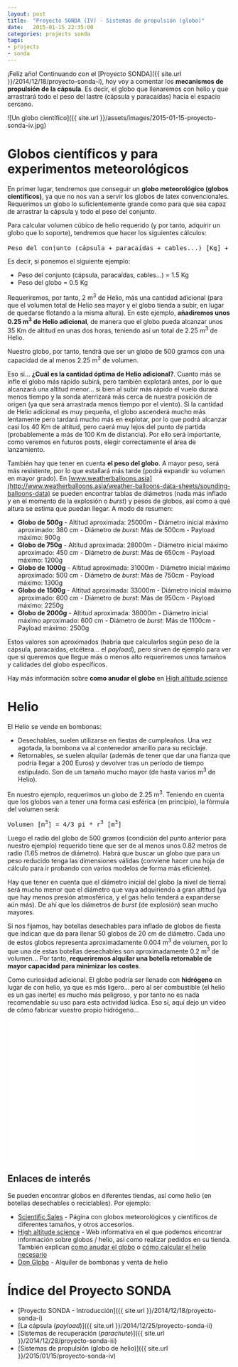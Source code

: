 ```yaml
---
layout: post
title:  "Proyecto SONDA (IV) - Sistemas de propulsión (globo)"
date:   2015-01-15 22:35:00
categories: projects sonda
tags:
- projects
- sonda
---
```


¡Feliz año! Continuando con el [Proyecto SONDA]({{ site.url }}/2014/12/18/proyecto-sonda-i), hoy voy a comentar los **mecanismos de propulsión de la cápsula**. Es decir, el globo que llenaremos con helio y que arrastrará todo el peso del lastre (cápsula y paracaídas) hacia el espacio cercano.

![Un globo científico]({{ site.url }}/assets/images/2015-01-15-proyecto-sonda-iv.jpg)


Globos científicos y para experimentos meteorológicos
=====================================================

En primer lugar, tendremos que conseguir un **globo meteorológico (globos científicos)**, ya que no nos van a servir los globos de latex convencionales. Requerimos un globo lo suficientemente grande como para que sea capaz de arrastrar la cápsula y todo el peso del conjunto.

Para calcular volumen cúbico de helio requerido (y por tanto, adquirir un globo que lo soporte), tendremos que hacer los siguientes cálculos:

<pre>
Peso del conjunto (cápsula + paracaídas + cables...) [Kg] + Peso del globo [Kg] = Volumen cúbico de helio requerido [m<sup>3</sup>] + Volumen de Helio adicional [m<sup>3</sup>]
</pre>

Es decir, si ponemos el siguiente ejemplo:

* Peso del conjunto (cápsula, paracaídas, cables...) = 1.5 Kg
* Peso del globo = 0.5 Kg

Requeriremos, por tanto, 2 m<sup>3</sup> de Helio, más una cantidad adicional (para que el volumen total de Helio sea mayor y el globo tienda a subir, en lugar de quedarse flotando a la misma altura). En este ejemplo, **añadiremos unos 0.25 m<sup>3</sup> de Helio adicional**, de manera que el globo pueda alcanzar unos 35 Km de altitud en unas dos horas, teniendo así un total de 2.25 m<sup>3</sup> de Helio.

Nuestro globo, por tanto, tendrá que ser un globo de 500 gramos con una capacidad de al menos 2.25 m<sup>3</sup> de volumen.

Eso sí... **¿Cuál es la cantidad óptima de Helio adicional?**. Cuanto más se infle el globo más rápido subirá, pero también explotará antes, por lo que alcanzará una altitud menor... si bien al subir más rápido el vuelo durará menos tiempo y la sonda aterrizará más cerca de nuestra posición de origen (ya que será arrastrada menos tiempo por el viento). Si la cantidad de Helio adicional es muy pequeña, el globo ascenderá mucho más lentamente pero tardará mucho más en explotar, por lo que podrá alcanzar casi los 40 Km de altitud, pero caerá muy lejos del punto de partida (probablemente a más de 100 Km de distancia). Por ello será importante, como veremos en futuros posts, elegir correctamente el área de lanzamiento.

También hay que tener en cuenta **el peso del globo**. A mayor peso, será más resistente, por lo que estallará más tarde (podrá expandir su volumen en mayor grado). En [www.weatherballoons.asia](http://www.weatherballoons.asia/weather-balloons-data-sheets/sounding-balloons-data) se pueden encontrar tablas de diámetros (nada más inflado y en el momento de la explosión o _burst_) y pesos de globos, así como a qué altura se estima que puedan llegar. A modo de resumen:

  * **Globo de 500g** - Altitud aproximada: 25000m - Diámetro inicial máximo aproximado: 380 cm - Diámetro de _burst_: Más de 500cm - Payload máximo: 900g
  * **Globo de 750g** - Altitud aproximada: 28000m - Diámetro inicial máximo aproximado: 450 cm - Diámetro de _burst_: Más de 650cm - Payload máximo: 1200g
  * **Globo de 1000g** - Altitud aproximada: 31000m - Diámetro inicial máximo aproximado: 500 cm - Diámetro de _burst_: Más de 750cm - Payload máximo: 1300g
  * **Globo de 1500g** - Altitud aproximada: 33000m - Diámetro inicial máximo aproximado: 600 cm - Diámetro de _burst_: Más de 950cm - Payload máximo: 2250g
  * **Globo de 2000g** - Altitud aproximada: 38000m - Diámetro inicial máximo aproximado: 600 cm - Diámetro de _burst_: Más de 1100cm - Payload máximo: 2500g

Estos valores son aproximados (habría que calcularlos según peso de la cápsula, paracaídas, etcétera... el _payload_), pero sirven de ejemplo para ver que si queremos que llegue más o menos alto requeriremos unos tamaños y calidades del globo específicos.


Hay más información sobre **como anudar el globo** en [High altitude science](http://www.highaltitudescience.com/pages/tying-off-a-weather-balloon)

Helio
=====

El Helio se vende en bombonas:

* Desechables, suelen utilizarse en fiestas de cumpleaños. Una vez agotada, la bombona va al contenedor amarillo para su reciclaje.
* Retornables, se suelen alquilar (además de tener que dar una fianza que podría llegar a 200 Euros) y devolver tras un período de tiempo estipulado. Son de un tamaño mucho mayor (de hasta varios m<sup>3</sup> de Helio).

En nuestro ejemplo, requerimos un globo de 2.25 m<sup>3</sup>. Teniendo en cuenta que los globos van a tener una forma casi esférica (en principio), la fórmula del volumen será:

<pre>
Volumen [m<sup>3</sup>] = 4/3 pi * r<sup>3</sup> [m<sup>3</sup>]
</pre>

Luego el radio del globo de 500 gramos (condición del punto anterior para nuestro ejemplo) requerido tiene que ser de al menos unos 0.82 metros de radio (1.65 metros de diámetro). Habrá que buscar un globo que para un peso reducido tenga las dimensiones válidas (conviene hacer una hoja de cálculo para ir probando con varios modelos de forma más eficiente). 

Hay que tener en cuenta que el diámetro inicial del globo (a nivel de tierra) será mucho menor que el diámetro que vaya adquiriendo a gran altitud (ya que hay menos presión atmosférica, y el gas helio tenderá a expanderse aún más). De ahí que los diámetros de _burst_ (de explosión) sean mucho mayores.

Si nos fijamos, hay botellas desechables para inflado de globos de fiesta que indican que da para llenar 50 globos de 20 cm de diámetro. Cada uno de estos globos representa aproximadamente 0.004 m<sup>3</sup> de volumen, por lo que una de estas botellas desechables son aproximadamente 0.2 m<sup>3</sup> de volumen... Por tanto, **requeriremos alquilar una botella retornable de mayor capacidad para minimizar los costes**.

Como curiosidad adicional. El globo podría ser llenado con **hidrógeno** en lugar de con helio, ya que es más ligero... pero al ser combustible (el helio es un gas inerte) es mucho más peligroso, y por tanto no es nada recomendable su uso para esta actividad lúdica. Eso sí, aquí dejo un vídeo de cómo fabricar vuestro propio hidrógeno...

<iframe width="420" height="315" src="//www.youtube.com/embed/O6Mr4-uMkak" frameborder="0" allowfullscreen></iframe>


Enlaces de interés
------------------

Se pueden encontrar globos en diferentes tiendas, así como helio (en botellas desechables o reciclables). Por ejemplo:

* [Scientific Sales](http://www.scientificsales.com/Meteorological-Weather-Sounding-Balloon-s/25.htm) - Página con globos meteorológicos y científicos de diferentes tamaños, y otros accesorios.
* [High altitude science](http://www.highaltitudescience.com) - Web informativa en el que podemos encontrar información sobre globos / helio, así como realizar pedidos en su tienda. También explican [como anudar el globo](http://www.highaltitudescience.com/pages/tying-off-a-weather-balloon) o [cómo calcular el helio necesario](http://www.highaltitudescience.com/pages/helium)
* [Don Globo](https://www.donglobo.com) - Alquiler de bombonas y venta de helio


Índice del Proyecto SONDA
=========================

* [Proyecto SONDA - Introducción]({{ site.url }}/2014/12/18/proyecto-sonda-i)
* [La cápsula (_payload_)]({{ site.url }}/2014/12/25/proyecto-sonda-ii)
* [Sistemas de recuperación (_parachute_)]({{ site.url }}/2014/12/28/proyecto-sonda-iii)
* [Sistemas de propulsión (globo de helio)]({{ site.url }}/2015/01/15/proyecto-sonda-iv)
